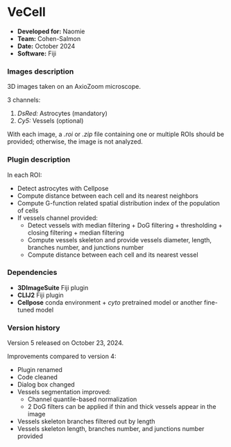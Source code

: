 # VeCell

* **Developed for:** Naomie
* **Team:** Cohen-Salmon
* **Date:** October 2024
* **Software:** Fiji


### Images description

3D images taken on an AxioZoom microscope.

3 channels:
  1. *DsRed:* Astrocytes (mandatory)
  2. *Cy5:* Vessels (optional)
  
With each image, a *.roi* or *.zip* file containing one or multiple ROIs should be provided; otherwise, the image is not analyzed.

### Plugin description

In each ROI:
* Detect astrocytes with Cellpose
* Compute distance between each cell and its nearest neighbors
* Compute G-function related spatial distribution index of the population of cells
* If vessels channel provided:
  * Detect vessels with median filtering + DoG filtering + thresholding + closing filtering + median filtering
  * Compute vessels skeleton and provide vessels diameter, length, branches number, and junctions number
  * Compute distance between each cell and its nearest vessel


### Dependencies

* **3DImageSuite** Fiji plugin
* **CLIJ2** Fiji plugin
* **Cellpose** conda environment + *cyto* pretrained model or another fine-tuned model

### Version history

Version 5 released on October 23, 2024.

Improvements compared to version 4:
* Plugin renamed
* Code cleaned
* Dialog box changed
* Vessels segmentation improved:
  * Channel quantile-based normalization
  * 2 DoG filters can be applied if thin and thick vessels appear in the image
* Vessels skeleton branches filtered out by length
* Vessels skeleton length, branches number, and junctions number provided
